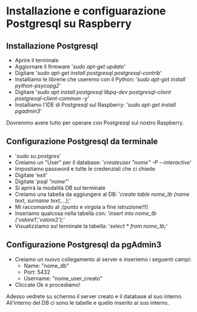 # Installazione e configuarazione Postgresql su Raspberry

## Installazione Postgresql
  * Aprire il terminale
  * Aggiornare il firmware '*sudo apt-get update*'
  * Digitare '*sudo apt-get install postgresql postgresql-contrib*'
  * Installiamo le librerie che useremo con il Python: '*sudo apt-get install python-psycopg2*'
  * Digitare '*sudo apt install postgresql libpq-dev postgresql-client postgresql-client-common -y*'
  * Installiamo l'IDE di Postgresql sul Raspberry: '*sudo apt-get install pgadmin3*'

Dovremmo avere tutto per operare con Postgresql sul nostro Raspberry.

## Configurazione Postgresql da terminale
 * '*sudo su postgres*'
 * Creiamo un "User" per il database: '*createuser "nome" -P --interactive*'
 * Impostiamo password e tutte le credenziali che ci chiede
 * Digitate 'exit'
 * Digitate '*psql "nome"*'
 * Si aprirà la modalità DB sul terminale
 * Creiamo una tabella da aggiungere al DB: '*create table nome_tb (name text, surname text,...);*'
 * Mi raccomando al ;(punto e virgola a fine istruzione!!!)
 * Inseriamo qualcosa nella tabella con: '*insert into nome_tb ('valore1','valore2');*'
 * Visualizziamo sul terminale la tabella: '*select * from nome_tb;*' 
 
 
## Configurazione Postgresql da pgAdmin3
 * Creiamo un nuovo collegamento al server e inseriemo i seguenti campi:
   * Name: "nome_db"
   * Port: 5432
   * Username: "nome_user_creato"
 * Cliccate Ok e procediamo!
 
Adesso vedrete su schermo il server creato e il database al suo interno.
All'interno del DB ci sono le tabelle e quello inserito al suo interno.


